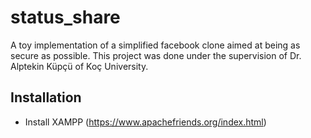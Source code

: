 # status_share
A toy implementation of a simplified facebook clone aimed at being as secure as possible.
This project was done under the supervision of Dr. Alptekin Küpçü of Koç University.

## Installation
* Install XAMPP (https://www.apachefriends.org/index.html)
